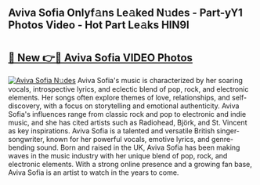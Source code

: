 ## Aviva Sofia Onlyf𝚊ns Le𝚊ked N𝚞des - Part-yY1 Photos Video - Hot Part Le𝚊ks HlN9l

# <h2><a href="http://ab11402.deff.icu/?id=Aviva+Sofia">🔗 New 👉🔴 Aviva Sofia VIDEO Photos</a></h2>

[![Aviva Sofia N𝚞des](https://i.imgur.com/rIISA9y.gif)](http://ab11402.deff.icu/?id=Aviva+Sofia)
Aviva Sofia's music is characterized by her soaring vocals, introspective lyrics, and eclectic blend of pop, rock, and electronic elements. Her songs often explore themes of love, relationships, and self-discovery, with a focus on storytelling and emotional authenticity. Aviva Sofia's influences range from classic rock and pop to electronic and indie music, and she has cited artists such as Radiohead, Björk, and St. Vincent as key inspirations. Aviva Sofia is a talented and versatile British singer-songwriter, known for her powerful vocals, emotive lyrics, and genre-bending sound. Born and raised in the UK, Aviva Sofia has been making waves in the music industry with her unique blend of pop, rock, and electronic elements. With a strong online presence and a growing fan base, Aviva Sofia is an artist to watch in the years to come.
